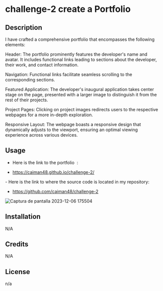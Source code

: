 # challenge-2 create a Portfolio 

## Description

I have crafted a comprehensive portfolio that encompasses the following elements:

Header: The portfolio prominently features the developer's name and avatar. It includes functional links leading to sections about the developer, their work, and contact information.

Navigation: Functional links facilitate seamless scrolling to the corresponding sections.

Featured Application: The developer's inaugural application takes center stage on the page, presented with a larger image to distinguish it from the rest of their projects.

Project Pages: Clicking on project images redirects users to the respective webpages for a more in-depth exploration.

Responsive Layout: The webpage boasts a responsive design that dynamically adjusts to the viewport, ensuring an optimal viewing experience across various devices.



## Usage

- Here is the link to the portfolio  :




- https://caiman48.github.io/challenge-2/




- Here is the link to where the source code is located in my repository:




- https://github.com/caiman48/challenge-2



![Captura de pantalla 2023-12-06 175504](https://github.com/caiman48/challenge-2/assets/102683872/82ce5dec-1897-41b9-948d-3d863d843917)


## Installation

N/A


## Credits

N/A

## License
n/a
